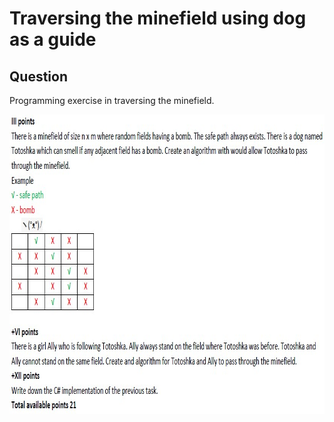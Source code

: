# Traversing the minefield using dog as a guide

## Question

Programming exercise in traversing the minefield.

<p align = "center">
  <img src = "https://raw.githubusercontent.com/hafiz-kamilin/exercise_traversingMinefield/main/question.jpg" width = "829" height = "479"/>
</p>
